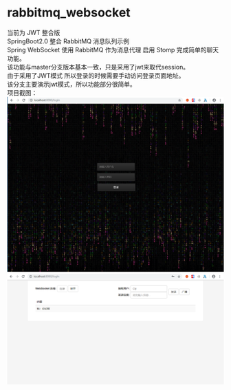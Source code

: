 # rabbitmq_websocket
当前为 JWT 整合版  
SpringBoot2.0 整合 RabbitMQ 消息队列示例  
Spring WebSocket 使用 RabbitMQ 作为消息代理 启用 Stomp 完成简单的聊天功能。  
该功能与master分支版本基本一致，只是采用了jwt来取代session。  
由于采用了JWT模式 所以登录的时候需要手动访问登录页面地址。  
该分支主要演示jwt模式，所以功能部分很简单。  
项目截图：  
![login](1.png)  
![index](2.png)  